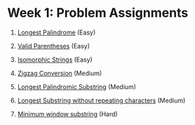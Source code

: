 # Week 1: Problem Assignments

1. [Longest Palindrome](https://leetcode.com/problems/longest-palindrome/) (Easy)

2. [Valid Parentheses](https://leetcode.com/problems/valid-parentheses/) (Easy)

3. [Isomorphic Strings](https://leetcode.com/problems/isomorphic-strings/) (Easy)

4. [Zigzag Conversion](https://leetcode.com/problems/zigzag-conversion/) (Medium)

5. [Longest Palindromic Substring](https://leetcode.com/problems/longest-palindromic-substring/) (Medium)

6. [Longest Substring without repeating characters](https://leetcode.com/problems/longest-substring-without-repeating-characters/) (Medium)

7. [Minimum window substring](https://leetcode.com/problems/minimum-window-substring/) (Hard)
